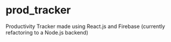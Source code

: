 # prod_tracker
Productivity Tracker made using React.js and Firebase (currently refactoring to a Node.js backend)

